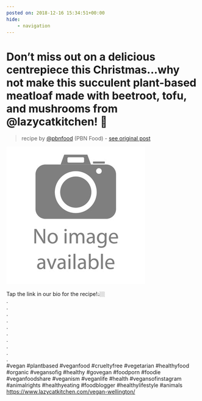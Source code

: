 ```yaml
---
posted on: 2018-12-16 15:34:51+00:00
hide:
    - navigation
---
```


# Don’t miss out on a delicious centrepiece this Christmas...why not make this succulent plant-based meatloaf made with beetroot, tofu, and mushrooms from @lazycatkitchen! 🎄 

> recipe by [@pbnfood](https://www.instagram.com/pbnfood/) 
(PBN Food) - [see original post](https://instagram.com/p/BrdBOO0gxgP)

![](../img/noimage.jpg)

  
Tap the link in our bio for the recipe!👆🏼  
.  
.  
.  
.  
.  
.  
.  
.  
.  
.  
\#vegan \#plantbased \#veganfood \#crueltyfree \#vegetarian \#healthyfood \#organic \#vegansofig \#healthy \#govegan \#foodporn  \#foodie \#veganfoodshare \#veganism \#veganlife \#health \#vegansofinstagram \#animalrights \#healthyeating \#foodblogger \#healthylifestyle \#animals   
https://www.lazycatkitchen.com/vegan-wellington/   